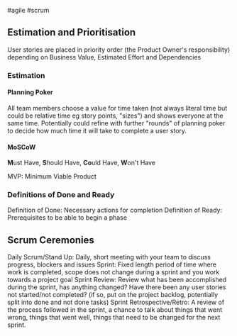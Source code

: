 #agile #scrum 
## Estimation and Prioritisation

User stories are placed in priority order (the Product Owner's responsibility) depending on Business Value, Estimated Effort and Dependencies

### Estimation
#### Planning Poker
All team members choose a value for time taken (not always literal time but could be relative time eg story points, "sizes") and shows everyone at the same time. Potentially could refine with further "rounds" of planning poker to decide how much time it will take to complete a user story.

#### MoSCoW
**M**ust Have, **S**hould Have, **Co**uld Have, **W**on't Have


MVP: Minimum Viable Product

### Definitions of Done and Ready
Definition of Done: Necessary actions for completion
Definition of Ready: Prerequisites to be able to begin a phase

## Scrum Ceremonies

Daily Scrum/Stand Up: Daily, short meeting with your team to discuss progress, blockers and issues
Sprint: Fixed length period of time where work is completed, scope does not change during a sprint and you work towards a project goal
Sprint Review: Review what has been accomplished during the sprint, has anything changed? Have there been any user stories not started/not completed? (if so, put on the project backlog, potentially split into done and not done tasks)
Sprint Retrospective/Retro: A review of the process followed in the sprint, a chance to talk about things that went wrong, things that went well, things that need to be changed for the next sprint.
